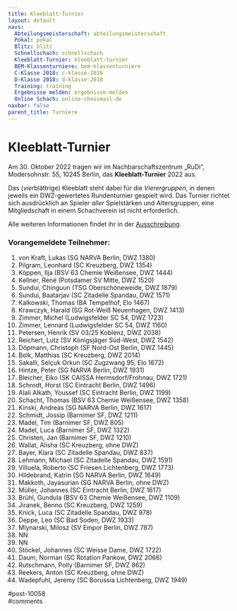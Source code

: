 ```yaml
---
title: Kleeblatt-Turnier 
layout: default
navs:
  Abteilungsmeisterschaft: abteilungsmeisterschaft
  Pokal: pokal
  Blitz: blitz
  Schnellschach: schnellschach
  Kleeblatt-Turnier: kleeblatt-turnier
  BEM-Klassenturniere: bem-klassenturniere
  C-Klasse 2018: c-klasse-2018
  D-Klasse 2018: d-klasse-2018
  Training: training
  Ergebnisse melden: ergebnisse-melden
  Online Schach: online-chessmail-de
navbar: false
parent_title: Turniere
---
```

<div class="post-10058 page type-page status-publish hentry" id="post-10058">
<h1 class="entry-title">Kleeblatt-Turnier</h1>
<div class="entry-content">
<p>Am 30. Oktober 2022 tragen wir im Nachbarschaftszentrum „RuDi“, Modersohnstr. 55, 10245 Berlin, das <b>Kleeblatt-Turnier</b> 2022 aus. </p>
<p>Das (<i>vier</i>blättrige) Kleeblatt steht dabei für die <i>Vierergruppen</i>, in denen jeweils ein DWZ-gewertetes Rundenturnier gespielt wird. Das Turnier richtet sich ausdrücklich an Spieler <i>aller</i> Spielstärken und Altersgruppen, eine Mitgliedschaft in einem Schachverein ist nicht erforderlich.</p>
<p>Alle weiteren Informationen findet ihr in der <a href="https://www.narva-schach.de/wordpress/wp-content/uploads/2022/10/Kleeblatt-Turnier-2022.pdf">Ausschreibung</a>.</p>
<h3>Vorangemeldete Teilnehmer:</h3>
<ol>
<li>von Kraft, Lukas (SG NARVA Berlin, DWZ 1380)</li>
<li>Pilgram, Leonhard (SC Kreuzberg, DWZ 1354)</li>
<li>Köppen, Ilja (BSV 63 Chemie Weißensee, DWZ 1444)</li>
<li>Kellner, René (Potsdamer SV Mitte, DWZ 1520)</li>
<li>Sundui, Chinguun (TSG Oberschöneweide, DWZ 1879)</li>
<li>Sundui, Baatarjav (SC Zitadelle Spandau, DWZ 1571)</li>
<li>Kalkowski, Thomas (BA Tempelhof, Elo 1467)</li>
<li>Krawczyk, Harald (SG Rot-Weiß Neuenhagen, DWZ 1413)</li>
<li>Zimmer, Michel (Ludwigsfelder SC 54, DWZ 1723)</li>
<li>Zimmer, Lennard (Ludwigsfelder SC 54, DWZ 1160)</li>
<li>Petersen, Henrik (SV 03/25 Koblenz, DWZ 2038)</li>
<li>Reichert, Lutz (SV Königsjäger Süd-West, DWZ 1542)</li>
<li>Döpmann, Christoph (SF Nord-Ost Berlin, DWZ 1445)</li>
<li>Bolk, Matthias (SC Kreuzberg, DWZ 2014)</li>
<li>Sakalli, Selçuk Orkun (SC Zugzwang 95, Elo 1672)</li>
<li>Hintze, Peter (SG NARVA Berlin, DWZ 1931)</li>
<li>Bleicher, Eiko (SK CAISSA Hermsdorf/Frohnau, DWZ 1721)</li>
<li>Schrodt, Horst (SC Eintracht Berlin, DWZ 1496)</li>
<li>Alali Alkath, Youssef (SC Eintracht Berlin, DWZ 1199)</li>
<li>Schacht, Thomas (BSV 63 Chemie Weißensee, DWZ 1358)</li>
<li>Kinski, Andreas (SG NARVA Berlin, DWZ 1617)</li>
<li>Schmidt, Jossip (Barnimer SF, DWZ 1211)</li>
<li>Madel, Tim (Barnimer SF, DWZ 805)</li>
<li>Madel, Luca (Barnimer SF, DWZ 1322)</li>
<li>Christen, Jan (Barnimer SF, DWZ 1210)</li>
<li>Wallat, Alisha (SC Kreuzberg, ohne DWZ)</li>
<li>Bayer, Klara (SC Zitadelle Spandau, DWZ 837)</li>
<li>Lehmann, Michael (SC Zitadelle Spandau, DWZ 1591)</li>
<li>Villuela, Roberto (SC Friesen Lichtenberg, DWZ 1773)</li>
<li>Hildebrand, Katrin (SG NARVA Berlin, DWZ 1649)</li>
<li>Makkoth, Jayasurian (SG NARVA Berlin, ohne DWZ)</li>
<li>Müller, Johannes (SC Eintracht Berlin, DWZ 1617)</li>
<li>Brühl, Gundula (BSV 63 Chemie Weißensee, DWZ 1109)</li>
<li>Jiranek, Benno (SC Kreuzberg, DWZ 1259)</li>
<li>Knick, Luca (SC Zitadelle Spandau, DWZ 978)</li>
<li>Deppe, Leo (SC Bad Soden, DWZ 1933)</li>
<li>Mlynarski, Milosz (SV Empor Berlin, DWZ 787)</li>
<li>NN</li>
<li>NN</li>
<li>Stöckel, Johannes (SC Weisse Dame, DWZ 1722)</li>
<li>Daum, Norman (SC Rotation Pankow, DWZ 2066)</li>
<li>Rutschmann, Polly (Barnimer SF, DWZ 862)</li>
<li>Reekers, Anton (SC Kreuzberg, ohne DWZ)</li>
<li>Wadepfuhl, Jeremy (SC Borussia Lichtenberg, DWZ 1949)</li>
</ol>
</div><!-- .entry-content -->
</div> #post-10058 
<div id="comments">
</div> #comments 
